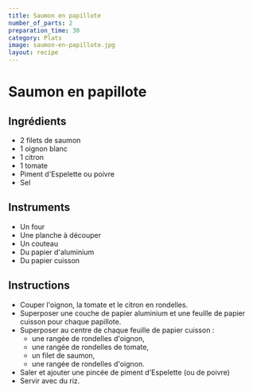 ```yaml
---
title: Saumon en papillote
number_of_parts: 2
preparation_time: 30
category: Plats
image: saumon-en-papillote.jpg
layout: recipe
---
```

# Saumon en papillote

## Ingrédients

- 2 filets de saumon
- 1 oignon blanc
- 1 citron
- 1 tomate
- Piment d'Espelette ou poivre
- Sel

## Instruments

- Un four
- Une planche à découper
- Un couteau
- Du papier d'aluminium
- Du papier cuisson

## Instructions

- Couper l'oignon, la tomate et le citron en rondelles.
- Superposer une couche de papier aluminium et une feuille de papier cuisson pour chaque papillote.
- Superposer au centre de chaque feuille de papier cuisson :
	- une rangée de rondelles d'oignon,
	- une rangée de rondelles de tomate,
	- un filet de saumon,
	- une rangée de rondelles d'oignon.
- Saler et ajouter une pincée de piment d'Espelette (ou de poivre)
- Servir avec du riz.
